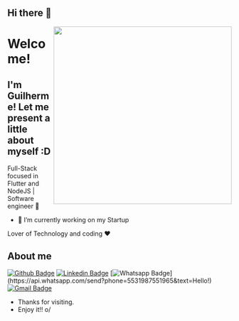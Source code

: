 ## Hi there 👋

<img align="right" width="400" height="400" src="https://media2.giphy.com/media/v1.Y2lkPTc5MGI3NjExczJmZzc4bWpjMXJmenR4NWtmbW5vOWVmbHpsdXB6dWNyeXAwYmgycCZlcD12MV9pbnRlcm5hbF9naWZfYnlfaWQmY3Q9Zw/Wj7lNjMNDxSmc/giphy.gif">


# Welcome!
## I'm Guilherme! Let me present a little about myself :D

Full-Stack focused in Flutter and NodeJS | Software engineer :robot:

- 🔭 I’m currently working on my Startup

Lover of Technology and coding :heart:


## About me 
[![Github Badge](https://img.shields.io/badge/-Github-000?style=flat-square&logo=Github&logoColor=white&link=https://github.com/Lucasdfg07)](https://github.com/guicastle)
[![Linkedin Badge](https://img.shields.io/badge/-LinkedIn-blue?style=flat-square&logo=Linkedin&logoColor=white&link=https://www.linkedin.com/in/lucas-siqueira-167362148/)](https://www.linkedin.com/in/guilherme-munizti/)
[![Whatsapp Badge](https://img.shields.io/badge/-Whatsapp-4CA143?style=flat-square&labelColor=4CA143&logo=whatsapp&logoColor=white&link=https://api.whatsapp.com/send?phone=5522997285662&text=Hello!)](https://api.whatsapp.com/send?phone=5531987551965&text=Hello!)
[![Gmail Badge](https://img.shields.io/badge/-Gmail-c14438?style=flat-square&logo=Gmail&logoColor=white&link=mailto:Lucassiqueirafernandes07@gmail.com)](mailto:kads.oficial@gmail.com)


- Thanks for visiting. 
- Enjoy it!! o/

<!--
**guicastle/guicastle** is a ✨ _special_ ✨ repository because its `README.md` (this file) appears on your GitHub profile.

Here are some ideas to get you started:

- 🔭 I’m currently working on ...
- 🌱 I’m currently learning ...
- 👯 I’m looking to collaborate on ...
- 🤔 I’m looking for help with ...
- 💬 Ask me about ...
- 📫 How to reach me: ...
- 😄 Pronouns: ...
- ⚡ Fun fact: ...
-->
